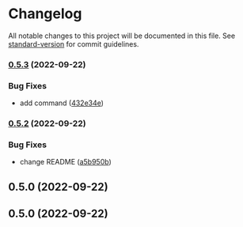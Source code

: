 # Changelog

All notable changes to this project will be documented in this file. See [standard-version](https://github.com/conventional-changelog/standard-version) for commit guidelines.

### [0.5.3](https://github.com/ivancardenasm/color-utils-hook/compare/v0.5.2...v0.5.3) (2022-09-22)


### Bug Fixes

* add command ([432e34e](https://github.com/ivancardenasm/color-utils-hook/commit/432e34e1df64685f30f2f8c11ba6aa2b33036b6f))

### [0.5.2](https://github.com/ivancardenasm/color-utils-hook/compare/v0.5.0...v0.5.2) (2022-09-22)


### Bug Fixes

* change README ([a5b950b](https://github.com/ivancardenasm/color-utils-hook/commit/a5b950b89d52813cc77bec2fc26868dfdfee2d6c))

## 0.5.0 (2022-09-22)

## 0.5.0 (2022-09-22)
